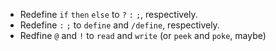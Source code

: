  * Redefine `if` `then` `else` to `?` `:` `;`, respectively.
 * Redefine `:` `;` to `define` and `/define`, respectively.
 * Redfine `@` and `!` to `read` and `write` (or `peek` and `poke`, maybe)